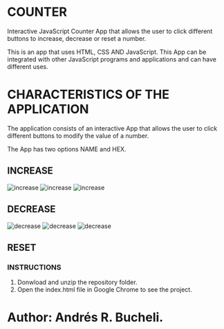 # COUNTER

Interactive JavaScript Counter App that allows the user to click different buttons to increase, decrease or reset a number.

This is an app that uses HTML, CSS AND JavaScript.  This App can be integrated with other JavaScript programs and applications and
can have different uses.

# CHARACTERISTICS OF THE APPLICATION

The application consists of an interactive App that allows the user to click different buttons to modify the value of a number.

The App has two options NAME and HEX.  

## INCREASE

![increase](https://raw.githubusercontent.com/ARBUCHELI/COUNTER/master/increase1.jpg)
![increase](https://raw.githubusercontent.com/ARBUCHELI/COUNTER/master/increase2.jpg)
![increase](https://raw.githubusercontent.com/ARBUCHELI/COUNTER/master/increase3.jpg)

## DECREASE

![decrease](https://raw.githubusercontent.com/ARBUCHELI/COUNTER/master/decrease1.jpg)
![decrease](https://raw.githubusercontent.com/ARBUCHELI/COUNTER/master/decrease2.jpg)
![decrease](https://raw.githubusercontent.com/ARBUCHELI/COUNTER/master/decrease3.jpg)

## RESET


### INSTRUCTIONS

1. Donwload and unzip the repository folder.
2. Open the index.html file in Google Chrome to see the project.

# Author: Andrés R. Bucheli.
